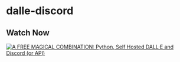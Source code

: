 # dalle-discord

## Watch Now

[![A FREE MAGICAL COMBINATION: Python, Self Hosted DALL·E and Discord (or API)](https://i.ytimg.com/vi/dFMFb_Z81Kk/maxresdefault.jpg)](https://youtu.be/dFMFb_Z81Kk)
